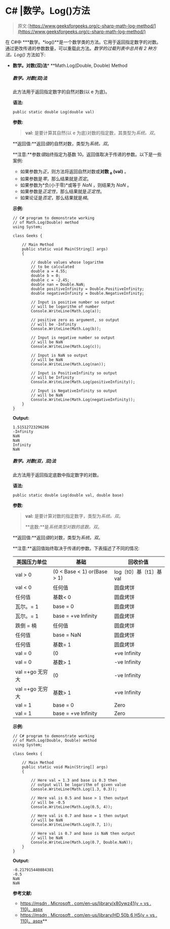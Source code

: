 # C# |数学。Log()方法

> 原文:[https://www.geeksforgeeks.org/c-sharp-math-log-method/](https://www.geeksforgeeks.org/c-sharp-math-log-method/)

在 C#中 ***数学。*log()**是一个数学类的方法。它用于返回指定数字的对数。通过更改传递的参数数量，可以重载此方法。*数学的过载列表中总共有 2 种方法。Log()* 方法如下:

*   **数学。对数(双)法***   **Math.Log(Double, Double) Method

    ##### 数学。对数(双)法

    此方法用于返回指定数字的自然对数(以 e 为底)。

    **语法:**

    ```
    public static double Log(double val)
    ```

    **参数:**

    > **val:** 是要计算其自然(以 e 为底)对数的指定数，其类型为*系统。双*。

    **返回值:**返回*值*的自然对数，类型为*系统。双*。

    **注意:**参数*值*始终指定为基数 10。返回值取决于传递的参数。以下是一些案例:

    *   如果参数为*正*，则方法将返回自然对数或**对数 <sub>e</sub> (val)** 。
    *   如果参数是*零*，那么结果就是*否定*。
    *   如果参数为*负(小于零)*或等于 *NaN* ，则结果为 *NaN* 。
    *   如果参数是*正定性*，那么结果就是*正定性*。
    *   如果论证是*否定*，那么结果就是*楠*。

    **示例:**

    ```
    // C# program to demonstrate working
    // of Math.Log(Double) method
    using System;

    class Geeks {

        // Main Method
        public static void Main(String[] args)
        {

            // double values whose logarithm 
            // to be calculated
            double a = 4.55;
            double b = 0;
            double c = -2.45;
            double nan = Double.NaN;
            double positiveInfinity = Double.PositiveInfinity;       
            double negativeInfinity = Double.NegativeInfinity;

            // Input is positive number so output
            // will be logarithm of number
            Console.WriteLine(Math.Log(a));

            // positive zero as argument, so output 
            // will be -Infinity
            Console.WriteLine(Math.Log(b));

            // Input is negative number so output
            // will be NaN
            Console.WriteLine(Math.Log(c));

            // Input is NaN so output
            // will be NaN
            Console.WriteLine(Math.Log(nan));

            // Input is PositiveInfinity so output
            // will be Infinity
            Console.WriteLine(Math.Log(positiveInfinity));

            // Input is NegativeInfinity so output
            // will be NaN
            Console.WriteLine(Math.Log(negativeInfinity));
        }
    }
    ```

    **Output:**

    ```
    1.51512723296286
    -Infinity
    NaN
    NaN
    Infinity
    NaN

    ```

    ##### 数学。对数(双，双)法

    此方法用于返回指定底数中指定数字的对数。

    **语法:**

    ```
    public static double Log(double val, double base)
    ```

    **参数:**

    > **val:** 是要计算对数的指定数字，类型为*系统。双*。
    > 
    > **底数:**是*系统类型对数的底数。双*。

    **返回值:**返回*值*的对数，类型为*系统。双*。

    **注意:**返回值始终取决于传递的参数。下表描述了不同的情况:

    | 英国压力单位 | 基础 | 回收价值 |
    | --- | --- | --- |
    | val > 0 | (0 < Base < 1) or(Base > 1) | log〔t0〕基〔t1〕基 val |
    | val < 0 | 任何值 | 圆盘烤饼 |
    | 任何值 | 基数< 0 | 圆盘烤饼 |
    | 瓦尔。= 1 | base = 0 | 圆盘烤饼 |
    | 瓦尔。= 1 | base = +ve Infinity | 圆盘烤饼 |
    | 跌倒 = 楠 | 任何值 | 圆盘烤饼 |
    | 任何值 | base = NaN | 圆盘烤饼 |
    | 任何值 | 基数= 1 | 圆盘烤饼 |
    | val = 0 | (0 | +ve Infinity |
    | val = 0 | 基数> 1 | -ve Infinity |
    | val =+go 无穷大 | (0 | -ve Infinity |
    | val =+go 无穷大 | 基数> 1 | +ve Infinity |
    | val = 1 | base = 0 | Zero |
    | val = 1 | base = +ve Infinity | Zero |

    **示例:**

    ```
    // C# program to demonstrate working
    // of Math.Log(Double, Double) method
    using System;

    class Geeks {

        // Main Method
        public static void Main(String[] args)
        {

            // Here val = 1.3 and base is 0.3 then 
            // output will be logarithm of given value
            Console.WriteLine(Math.Log(1.3, 0.3));

            // Here val is 0.5 and base > 1 then output 
            // will be -0.5
            Console.WriteLine(Math.Log(0.5, 4));

            // Here val is 0.7 and base = 1 then output 
            // will be NaN
            Console.WriteLine(Math.Log(0.7, 1));

            // Here val is 0.7 and base is NaN then output 
            // will be NaN
            Console.WriteLine(Math.Log(0.7, Double.NaN));
        }
    }
    ```

    **Output:**

    ```
    -0.217915440884381
    -0.5
    NaN
    NaN

    ```

    **参考文献:**

    *   [https://msdn . Microsoft . com/en-us/library/x80ywz41(v = vs . 110)。aspx](https://msdn.microsoft.com/en-us/library/x80ywz41(v=vs.110).aspx)
    *   [https://msdn . Microsoft . com/en-us/library/HD 50b 6 H5(v = vs . 110)。aspx](https://msdn.microsoft.com/en-us/library/hd50b6h5(v=vs.110).aspx)**